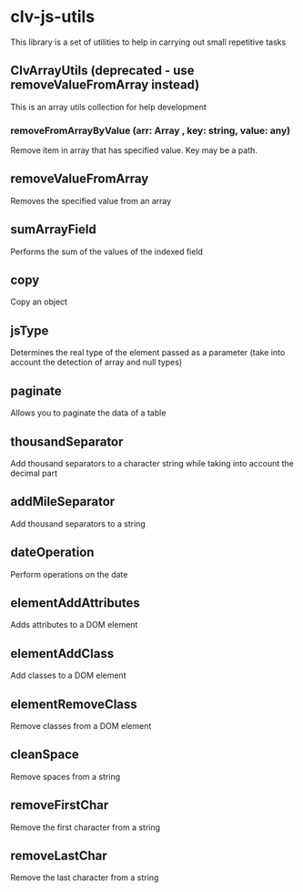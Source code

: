 # clv-js-utils
This library is a set of utilities to help in carrying out small repetitive tasks

## ClvArrayUtils (deprecated - use removeValueFromArray instead)
This is an array utils collection for help development

### removeFromArrayByValue (arr: Array <any>, key: string, value: any)
Remove item in array that has specified value. Key may be a path.

## removeValueFromArray
Removes the specified value from an array

## sumArrayField
Performs the sum of the values ​​of the indexed field

## copy
Copy an object

## jsType
Determines the real type of the element passed as a parameter (take into account the detection of array and null types)

## paginate
Allows you to paginate the data of a table

## thousandSeparator
Add thousand separators to a character string while taking into account the decimal part

## addMileSeparator
Add thousand separators to a string

## dateOperation
Perform operations on the date

## elementAddAttributes
Adds attributes to a DOM element

## elementAddClass
Add classes to a DOM element

## elementRemoveClass
Remove classes from a DOM element

## cleanSpace
Remove spaces from a string

## removeFirstChar
Remove the first character from a string

## removeLastChar
Remove the last character from a string